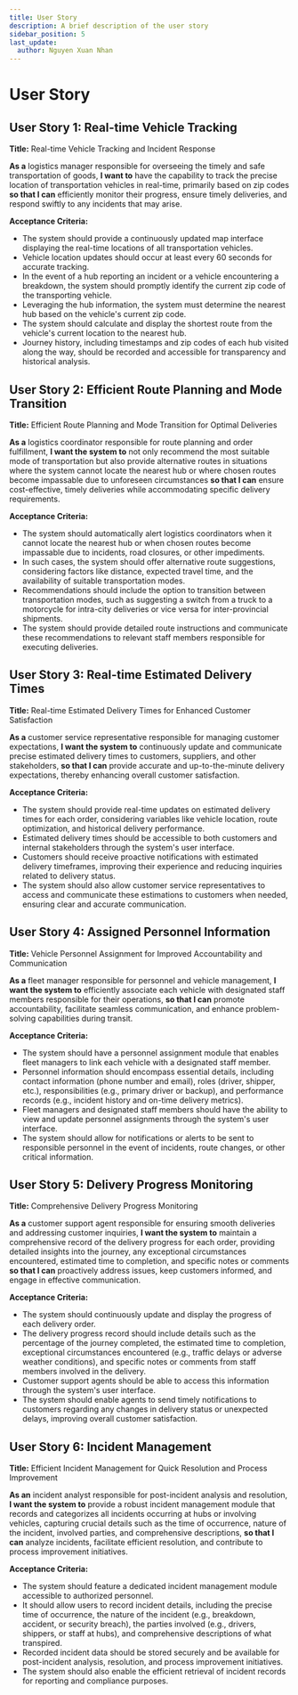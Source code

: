```yaml
---
title: User Story
description: A brief description of the user story
sidebar_position: 5
last_update:
  author: Nguyen Xuan Nhan
---
```


# User Story

## User Story 1: Real-time Vehicle Tracking

<p align="justify">

**Title:** Real-time Vehicle Tracking and Incident Response

**As a** logistics manager responsible for overseeing the timely and safe transportation of goods, **I want to** have the capability to track the precise location of transportation vehicles in real-time, primarily based on zip codes **so that I can** efficiently monitor their progress, ensure timely deliveries, and respond swiftly to any incidents that may arise.

**Acceptance Criteria:**

- The system should provide a continuously updated map interface displaying the real-time locations of all transportation vehicles.
- Vehicle location updates should occur at least every 60 seconds for accurate tracking.
- In the event of a hub reporting an incident or a vehicle encountering a breakdown, the system should promptly identify the current zip code of the transporting vehicle.
- Leveraging the hub information, the system must determine the nearest hub based on the vehicle's current zip code.
- The system should calculate and display the shortest route from the vehicle's current location to the nearest hub.
- Journey history, including timestamps and zip codes of each hub visited along the way, should be recorded and accessible for transparency and historical analysis.

</p>

## User Story 2: Efficient Route Planning and Mode Transition

<p align="justify">

**Title:** Efficient Route Planning and Mode Transition for Optimal Deliveries

**As a** logistics coordinator responsible for route planning and order fulfillment, **I want the system to** not only recommend the most suitable mode of transportation but also provide alternative routes in situations where the system cannot locate the nearest hub or where chosen routes become impassable due to unforeseen circumstances **so that I can** ensure cost-effective, timely deliveries while accommodating specific delivery requirements.

**Acceptance Criteria:**

- The system should automatically alert logistics coordinators when it cannot locate the nearest hub or when chosen routes become impassable due to incidents, road closures, or other impediments.
- In such cases, the system should offer alternative route suggestions, considering factors like distance, expected travel time, and the availability of suitable transportation modes.
- Recommendations should include the option to transition between transportation modes, such as suggesting a switch from a truck to a motorcycle for intra-city deliveries or vice versa for inter-provincial shipments.
- The system should provide detailed route instructions and communicate these recommendations to relevant staff members responsible for executing deliveries.

</p>

## User Story 3: Real-time Estimated Delivery Times

<p align="justify">

**Title:** Real-time Estimated Delivery Times for Enhanced Customer Satisfaction

**As a** customer service representative responsible for managing customer expectations, **I want the system to** continuously update and communicate precise estimated delivery times to customers, suppliers, and other stakeholders, **so that I can** provide accurate and up-to-the-minute delivery expectations, thereby enhancing overall customer satisfaction.

**Acceptance Criteria:**

- The system should provide real-time updates on estimated delivery times for each order, considering variables like vehicle location, route optimization, and historical delivery performance.
- Estimated delivery times should be accessible to both customers and internal stakeholders through the system's user interface.
- Customers should receive proactive notifications with estimated delivery timeframes, improving their experience and reducing inquiries related to delivery status.
- The system should also allow customer service representatives to access and communicate these estimations to customers when needed, ensuring clear and accurate communication.

</p>

## User Story 4: Assigned Personnel Information

<p align="justify">

**Title:** Vehicle Personnel Assignment for Improved Accountability and Communication

**As a** fleet manager responsible for personnel and vehicle management, **I want the system to** efficiently associate each vehicle with designated staff members responsible for their operations, **so that I can** promote accountability, facilitate seamless communication, and enhance problem-solving capabilities during transit.

**Acceptance Criteria:**

- The system should have a personnel assignment module that enables fleet managers to link each vehicle with a designated staff member.
- Personnel information should encompass essential details, including contact information (phone number and email), roles (driver, shipper, etc.), responsibilities (e.g., primary driver or backup), and performance records (e.g., incident history and on-time delivery metrics).
- Fleet managers and designated staff members should have the ability to view and update personnel assignments through the system's user interface.
- The system should allow for notifications or alerts to be sent to responsible personnel in the event of incidents, route changes, or other critical information.

</p>

## User Story 5: Delivery Progress Monitoring

<p align="justify">

**Title:** Comprehensive Delivery Progress Monitoring

**As a** customer support agent responsible for ensuring smooth deliveries and addressing customer inquiries, **I want the system to** maintain a comprehensive record of the delivery progress for each order, providing detailed insights into the journey, any exceptional circumstances encountered, estimated time to completion, and specific notes or comments **so that I can** proactively address issues, keep customers informed, and engage in effective communication.

**Acceptance Criteria:**

- The system should continuously update and display the progress of each delivery order.
- The delivery progress record should include details such as the percentage of the journey completed, the estimated time to completion, exceptional circumstances encountered (e.g., traffic delays or adverse weather conditions), and specific notes or comments from staff members involved in the delivery.
- Customer support agents should be able to access this information through the system's user interface.
- The system should enable agents to send timely notifications to customers regarding any changes in delivery status or unexpected delays, improving overall customer satisfaction.

</p>

## User Story 6: Incident Management

<p align="justify">

**Title:** Efficient Incident Management for Quick Resolution and Process Improvement

**As an** incident analyst responsible for post-incident analysis and resolution, **I want the system to** provide a robust incident management module that records and categorizes all incidents occurring at hubs or involving vehicles, capturing crucial details such as the time of occurrence, nature of the incident, involved parties, and comprehensive descriptions, **so that I can** analyze incidents, facilitate efficient resolution, and contribute to process improvement initiatives.

**Acceptance Criteria:**

- The system should feature a dedicated incident management module accessible to authorized personnel.
- It should allow users to record incident details, including the precise time of occurrence, the nature of the incident (e.g., breakdown, accident, or security breach), the parties involved (e.g., drivers, shippers, or staff at hubs), and comprehensive descriptions of what transpired.
- Recorded incident data should be stored securely and be available for post-incident analysis, resolution, and process improvement initiatives.
- The system should also enable the efficient retrieval of incident records for reporting and compliance purposes.

</p>
